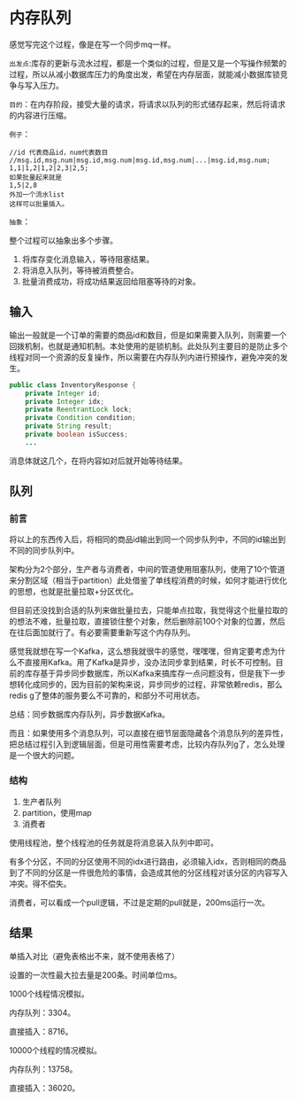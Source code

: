 # 内存队列

感觉写完这个过程，像是在写一个同步mq一样。

`出发点`:库存的更新与流水过程，都是一个类似的过程，但是又是一个写操作频繁的过程，所以从减小数据库压力的角度出发，希望在内存层面，就能减小数据库锁竞争与写入压力。

`目的`：在内存阶段，接受大量的请求，将请求以队列的形式储存起来，然后将请求的内容进行压缩。

`例子`：

```
//id 代表商品id，num代表数目
//msg.id,msg.num|msg.id,msg.num|msg.id,msg.num|...|msg.id,msg.num;
1,1|1,2|1,2|2,3|2,5;
如果批量起来就是
1,5|2,8
外加一个流水list
这样可以批量插入。
```

`抽象`：

整个过程可以抽象出多个步骤。

1. 将库存变化消息输入，等待阻塞结果。
2. 将消息入队列，等待被消费整合。
3. 批量消费成功，将成功结果返回给阻塞等待的对象。



## 输入

输出一般就是一个订单的需要的商品id和数目，但是如果需要入队列，则需要一个回拨机制，也就是通知机制。本处使用的是锁机制。此处队列主要目的是防止多个线程对同一个资源的反复操作，所以需要在内存队列内进行预操作，避免冲突的发生。

```java
public class InventoryResponse {
    private Integer id;
    private Integer idx;
    private ReentrantLock lock;
    private Condition condition;
    private String result;
    private boolean isSuccess;
    ...	
```

消息体就这几个，在将内容如对后就开始等待结果。



## 队列

### 前言

将以上的东西传入后，将相同的商品id输出到同一个同步队列中，不同的id输出到不同的同步队列中。

架构分为2个部分，生产者与消费者，中间的管道使用阻塞队列，使用了10个管道来分割区域（相当于partition）此处借鉴了单线程消费的时候，如何才能进行优化的思想，也就是批量拉取+分区优化。

但目前还没找到合适的队列来做批量拉去，只能单点拉取，我觉得这个批量拉取的的想法不难，批量拉取，直接锁住整个对象，然后删除前100个对象的位置，然后在往后面加就行了。有必要需要重新写这个内存队列。

感觉我就想在写一个Kafka，这么想我就很牛的感觉，嘿嘿嘿，但肯定要考虑为什么不直接用Kafka。用了Kafka是异步，没办法同步拿到结果，时长不可控制。目前的库存基于异步同步数据库，所以Kafka来搞库存一点问题没有，但是我下一步想转化成同步的，因为目前的架构来说，异步同步的过程，非常依赖redis，那么redis g了整体的服务要么不可靠的，和部分不可用状态。

总结：同步数据库内存队列，异步数据Kafka。

而且：如果使用多个消息队列，可以直接在细节层面隐藏各个消息队列的差异性，把总结过程引入到逻辑层面，但是可用性需要考虑，比较内存队列g了，怎么处理是一个很大的问题。



### 结构

1. 生产者队列
2. partition，使用map
3. 消费者

使用线程池，整个线程池的任务就是将消息装入队列中即可。

有多个分区，不同的分区使用不同的idx进行路由，必须输入idx，否则相同的商品到了不同的分区是一件很危险的事情，会造成其他的分区线程对该分区的内容写入冲突。得不偿失。



消费者，可以看成一个pull逻辑，不过是定期的pull就是，200ms运行一次。









## 结果

单插入对比（避免表格出不来，就不使用表格了）

设置的一次性最大拉去量是200条。时间单位ms。

1000个线程情况模拟。

内存队列：3304。

直接插入：8716。

10000个线程的情况模拟。

内存队列：13758。

直接插入：36020。
